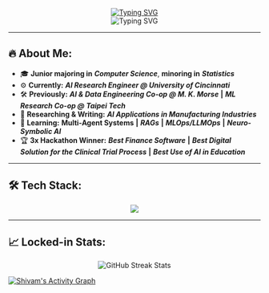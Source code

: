 <p align="center">
  <a href="https://github.com/ShivamKGate">
    <img src="https://readme-typing-svg.demolab.com?font=Fira+Code&weight=800&size=30&duration=3000&pause=1000&color=7F27FF&center=true&vCenter=true&repeat=false&width=520&lines=Shivam+Kharangate" alt="Typing SVG" />
  </a>
  <br>
  <img src="https://readme-typing-svg.demolab.com?font=Fira+Code&pause=1000&center=true&color=7F27FF&repeat=true&width=700&height=45&vCenter=true&size=22&lines=Aspiring+AI+Engineer+%7C+GenAI+Dev+%7C+Data+Scientist;Architecting+Multi-Agent+LLM+Systems.;Graphs+%2B+Logic+%2B+LLMs+%3D+%F0%9F%A4%96%E2%9C%A8;Transforming+Data+Into+Decisions.;Learning+Relentlessly%2C+Iterating+Boldly.;secret%3A+if+you+see+this%2C+you're+the+goat!" alt="Typing SVG" />
</p>

---

## 🔥 About Me: 

- 🎓 **Junior majoring in** ***Computer Science***, **minoring in** ***Statistics***
- ⚙️ **Currently:** ***AI Research Engineer @ University of Cincinnati***
- 🛠️ **Previously:** ***AI & Data Engineering Co-op @ M. K. Morse*** **|** ***ML Research Co-op @ Taipei Tech***
- 📝 **Researching & Writing:** ***AI Applications in Manufacturing Industries***
- 🧠 **Learning:** **Multi-Agent Systems** **|** ***RAGs*** **|** ***MLOps/LLMOps*** **|** ***Neuro-Symbolic AI***
- 🏆 **3x Hackathon Winner:** ***Best Finance Software*** **|** ***Best Digital Solution for the Clinical Trial Process*** **|** ***Best Use of AI in Education***

---
## 🛠️ Tech Stack:

<div align="center">
<img src="https://github.com/user-attachments/assets/87780a42-f80d-4711-b9d8-16fca41c8563"/>
</div>

---
## 📈 Locked-in Stats:

<p align="center">
  <img 
    src="https://nirzak-streak-stats.vercel.app/?user=ShivamKGate&theme=monokai&background=ffffff00&border=7F27FF&stroke=7F27FF&ring=7F27FF&fire=9BE8D8&currStreakLabel=F8F8F8&sideLabels=F8F8F8&dates=F8F8F8&sideNums=9BE8D8&currStreakNum=9BE8D8&hide_border=false" 
    alt="GitHub Streak Stats" />
</p> 


<a href="https://github.com/ShivamKGate/github-readme-activity-graph">
  <img 
    alt="Shivam's Activity Graph" 
    src="https://github-readme-activity-graph.vercel.app/graph/?username=ShivamKGate&bg_color=ffffff00&color=9BE8D8&line=7F27FF&point=F8F8F8&area=true&hide_border=false" 
  />
</a>
